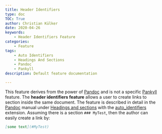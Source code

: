 ```yaml
---
title: Header Identifiers
type: doc
TOC: True
author: Christian Külker
date: 2020-04-26
keywords:
    - Header Identifiers Feature
categories:
    - Feature
tags:
    - Auto Identifiers
    - Headings And Sections
    - Pandoc
    - Pankyll
description: Default feature documentation

---
```


This feature derives from the power of [Pandoc] and is not a specific [Pankyll]
feature. The **header identifiers feature** allows a user to create links to
section inside the same document. The feature is described in detail in the
[Pandoc] manual under [Headings and sections] with the [auto_identifiers]
extension. Assuming there is a section `### MyTest`, then the author can
easily create a link by:

```markdown
[some text](#MyTest)
```

[Auto_identifiers]: https://pandoc.org/MANUAL.html#header-identifiers-in-html-latex-and-context
[Headings and sections]: https://pandoc.org/MANUAL.html#header-identifiers-in-html-latex-and-context
[Pandoc]: https://pandoc.org/
[Pankyll]: https://www.pankyll.org/
